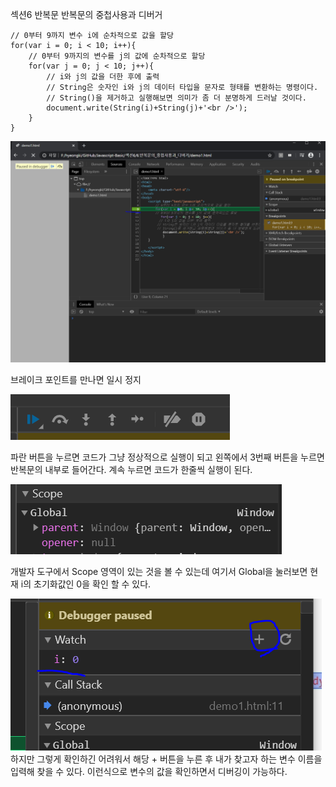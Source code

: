 섹션6 반복문
반복문의 중첩사용과 디버거
```
// 0부터 9까지 변수 i에 순차적으로 값을 할당        
for(var i = 0; i < 10; i++){
    // 0부터 9까지의 변수를 j의 값에 순차적으로 할당
    for(var j = 0; j < 10; j++){    
        // i와 j의 값을 더한 후에 출력
        // String은 숫자인 i와 j의 데이터 타입을 문자로 형태를 변환하는 명령이다. 
        // String()을 제거하고 실행해보면 의미가 좀 더 분명하게 드러날 것이다.
        document.write(String(i)+String(j)+'<br />');
    }
}

```

![p1](/img/s6_6_1.PNG)

브레이크 포인트를 만나면 일시 정지

![p1](/img/s6_6_2.PNG)


파란 버튼을 누르면 코드가 그냥 정상적으로 실행이 되고 왼쪽에서 3번째 버튼을 누르면 반복문의 내부로 들어간다.
계속 누르면 코드가 한줄씩 실행이 된다.

![p1](/img/s6_6_3.PNG)
 
개발자 도구에서 Scope 영역이 있는 것을 볼 수 있는데 여기서 Global을 눌러보면 현재 i의 초기화값인 0을 확인 할 수 있다.
 

 ![p1](/img/s6_6_4.PNG)
하지만 그렇게 확인하긴 어려워서 해당 + 버튼을 누른 후 내가 찾고자 하는 변수 이름을 입력해 찾을 수 있다.
이런식으로 변수의 값을 확인하면서 디버깅이 가능하다.
